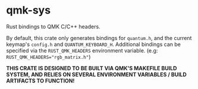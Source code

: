 # qmk-sys

Rust bindings to QMK C/C++ headers.

By default, this crate only generates bindings for `quantum.h`, and the current keymap's `config.h` and `QUANTUM_KEYBOARD_H`.
Additional bindings can be specified via the `RUST_QMK_HEADERS` environment variable. (e.g: `RUST_QMK_HEADERS="rgb_matrix.h"`)

**THIS CRATE IS DESIGNED TO BE BUILT VIA QMK'S MAKEFILE BUILD SYSTEM, AND RELIES ON SEVERAL ENVIRONMENT VARIABLES / BUILD ARTIFACTS TO FUNCTION!**
